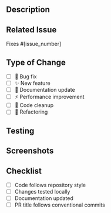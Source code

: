 ## Description

<!-- What does this PR do? -->

## Related Issue

Fixes #[issue_number]

## Type of Change

- [ ] 🐛 Bug fix
- [ ] ✨ New feature
- [ ] 📝 Documentation update
- [ ] ⚡ Performance improvement
- [ ] 🧹 Code cleanup
- [ ] 🔨 Refactoring

## Testing

<!-- Describe tests added or existing tests modified -->

## Screenshots

<!-- If applicable, add screenshots -->

## Checklist

- [ ] Code follows repository style
- [ ] Changes tested locally
- [ ] Documentation updated
- [ ] PR title follows conventional commits
